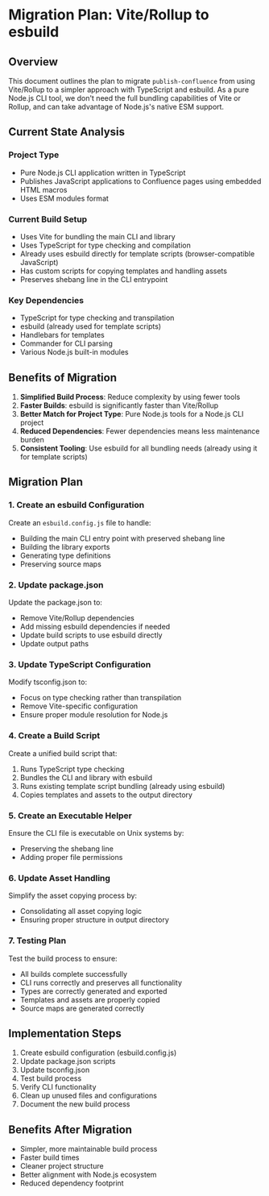 # Migration Plan: Vite/Rollup to esbuild

## Overview

This document outlines the plan to migrate `publish-confluence` from using Vite/Rollup to a simpler approach with TypeScript and esbuild. As a pure Node.js CLI tool, we don't need the full bundling capabilities of Vite or Rollup, and can take advantage of Node.js's native ESM support.

## Current State Analysis

### Project Type
- Pure Node.js CLI application written in TypeScript
- Publishes JavaScript applications to Confluence pages using embedded HTML macros
- Uses ESM modules format

### Current Build Setup
- Uses Vite for bundling the main CLI and library
- Uses TypeScript for type checking and compilation
- Already uses esbuild directly for template scripts (browser-compatible JavaScript)
- Has custom scripts for copying templates and handling assets
- Preserves shebang line in the CLI entrypoint

### Key Dependencies
- TypeScript for type checking and transpilation
- esbuild (already used for template scripts)
- Handlebars for templates
- Commander for CLI parsing
- Various Node.js built-in modules

## Benefits of Migration

1. **Simplified Build Process**: Reduce complexity by using fewer tools
2. **Faster Builds**: esbuild is significantly faster than Vite/Rollup
3. **Better Match for Project Type**: Pure Node.js tools for a Node.js CLI project
4. **Reduced Dependencies**: Fewer dependencies means less maintenance burden
5. **Consistent Tooling**: Use esbuild for all bundling needs (already using it for template scripts)

## Migration Plan

### 1. Create an esbuild Configuration

Create an `esbuild.config.js` file to handle:
- Building the main CLI entry point with preserved shebang line
- Building the library exports
- Generating type definitions
- Preserving source maps

### 2. Update package.json

Update the package.json to:
- Remove Vite/Rollup dependencies
- Add missing esbuild dependencies if needed
- Update build scripts to use esbuild directly
- Update output paths

### 3. Update TypeScript Configuration

Modify tsconfig.json to:
- Focus on type checking rather than transpilation
- Remove Vite-specific configuration
- Ensure proper module resolution for Node.js

### 4. Create a Build Script

Create a unified build script that:
1. Runs TypeScript type checking
2. Bundles the CLI and library with esbuild
3. Runs existing template script bundling (already using esbuild)
4. Copies templates and assets to the output directory

### 5. Create an Executable Helper

Ensure the CLI file is executable on Unix systems by:
- Preserving the shebang line
- Adding proper file permissions

### 6. Update Asset Handling

Simplify the asset copying process by:
- Consolidating all asset copying logic
- Ensuring proper structure in output directory

### 7. Testing Plan

Test the build process to ensure:
- All builds complete successfully
- CLI runs correctly and preserves all functionality
- Types are correctly generated and exported
- Templates and assets are properly copied
- Source maps are generated correctly

## Implementation Steps

1. Create esbuild configuration (esbuild.config.js)
2. Update package.json scripts
3. Update tsconfig.json
4. Test build process
5. Verify CLI functionality
6. Clean up unused files and configurations
7. Document the new build process

## Benefits After Migration

- Simpler, more maintainable build process
- Faster build times
- Cleaner project structure
- Better alignment with Node.js ecosystem
- Reduced dependency footprint

